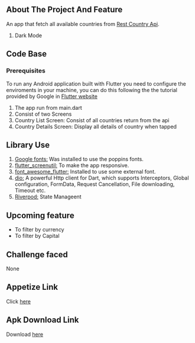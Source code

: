 <!-- ABOUT THE PROJECT -->
## About The Project And Feature
An app that fetch all available countries from <a href="https://restcountries.com/v3.1/">Rest Country Api</a>.
1. Dark Mode

<!-- Code Base -->
## Code Base

### Prerequisites

To run any Android application built with Flutter you need to configure the enviroments in your machine, you can do this following the the tutorial provided by Google in [Flutter website](https://flutter.dev/docs/get-started/install)
1. The app run from main.dart
2. Consist of two Screens
3. Country List Screen: Consist of all countries return from the api
3. Country Details Screen: Display all details of country when tapped

<!-- Libarary Used -->
## Library Use

1. <a href="https://pub.dev/packages/google_fonts">Google fonts:</a>  Was installed to use the poppins fonts.
2. <a href="https://pub.dev/packages/flutter_screenutil">flutter_screenutil:</a>  To make the app responsive.
3. <a href="https://pub.dev/packages/font_awesome_flutter">font_awesome_flutter:</a>  Installed to use some external font.
4. <a href="https://pub.dev/packages/dio">dio:</a>  A powerful Http client for Dart, which supports Interceptors, Global configuration, FormData, Request Cancellation, File downloading, Timeout etc.
5. <a href="https://pub.dev/packages/hooks_riverpod">Riverpod:</a>  State Manageent
 
<!-- Upcoming feature -->
## Upcoming feature
- To filter by currency
- To filter by Capital

<!-- Challenge faced -->
## Challenge faced
None

<!-- Appetize Link -->
## Appetize Link
Click <a href="https://appetize.io/app/3j64mwy4y2hv4dm3uuby6e4pfu">here</a>


<!-- Apk Download Link -->
## Apk Download Link
Download <a href="https://drive.google.com/file/d/153tKoE1dIjgI4LGuKsKRmMnU2Ybe37r8/view?usp=sharing">here</a>
